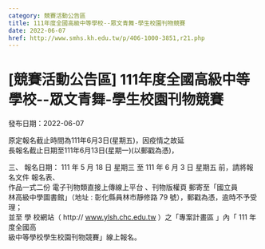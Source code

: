 ```yaml
---
category: 競賽活動公告區
title: 111年度全國高級中等學校--眾文青舞-學生校園刊物競賽
date: 2022-06-07
href: http://www.smhs.kh.edu.tw/p/406-1000-3851,r21.php
---
```


# [競賽活動公告區] 111年度全國高級中等學校--眾文青舞-學生校園刊物競賽

發布日期：2022-06-07

原定報名截止時間為111年6月3日(星期五)，因疫情之故延  
長報名截止日期至111年6月13日(星期一)(以郵戳為憑)，  
  
三、 報名日期： 111 年 5 月 18 日 星期三 至 111 年 6 月 3 日 星期五 前，請將報名文件 報名表、  
作品一式二份 電子刊物類直接上傳線上平台 、刊物版權頁 郵寄至「國立員  
林高級中學圖書館」（地址 : 彰化縣員林市靜修路 79 號），郵戳為憑，逾時不予受理；  
並至 學 校網站（ http:// www.ylsh.chc.edu.tw ）之「專案計畫區 」內「 111 年度全國高  
級中等學校學生校園刊物競賽」線上報名。

